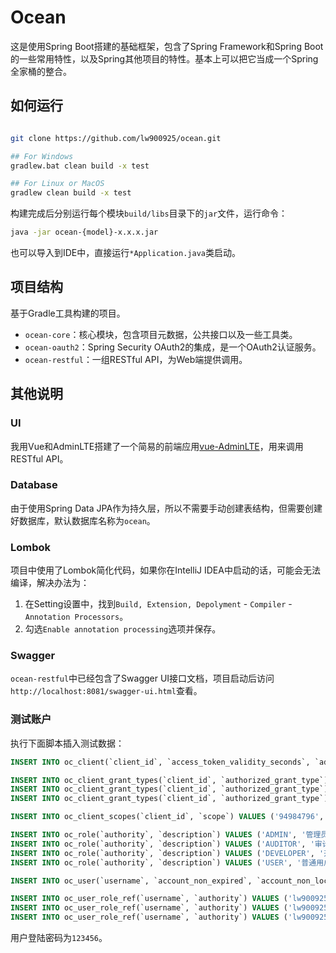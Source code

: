 # Ocean

这是使用Spring Boot搭建的基础框架，包含了Spring Framework和Spring Boot的一些常用特性，以及Spring其他项目的特性。基本上可以把它当成一个Spring全家桶的整合。

## 如何运行

```bash

git clone https://github.com/lw900925/ocean.git

## For Windows
gradlew.bat clean build -x test

## For Linux or MacOS
gradlew clean build -x test

```

构建完成后分别运行每个模块`build/libs`目录下的`jar`文件，运行命令：

```bash
java -jar ocean-{model}-x.x.x.jar
```

也可以导入到IDE中，直接运行`*Application.java`类启动。

## 项目结构

基于Gradle工具构建的项目。

- `ocean-core`：核心模块，包含项目元数据，公共接口以及一些工具类。
- `ocean-oauth2`：Spring Security OAuth2的集成，是一个OAuth2认证服务。
- `ocean-restful`：一组RESTful API，为Web端提供调用。

## 其他说明

### UI

我用Vue和AdminLTE搭建了一个简易的前端应用[vue-AdminLTE](https://github.com/lw900925/vue-AdminLTE)，用来调用RESTful API。

### Database

由于使用Spring Data JPA作为持久层，所以不需要手动创建表结构，但需要创建好数据库，默认数据库名称为`ocean`。

### Lombok

项目中使用了Lombok简化代码，如果你在IntelliJ IDEA中启动的话，可能会无法编译，解决办法为：

1. 在Setting设置中，找到`Build, Extension, Depolyment` - `Compiler` - `Annotation Processors`。
2. 勾选`Enable annotation processing`选项并保存。

### Swagger

`ocean-restful`中已经包含了Swagger UI接口文档，项目启动后访问`http://localhost:8081/swagger-ui.html`查看。

### 测试账户

执行下面脚本插入测试数据：

```sql
INSERT INTO oc_client(`client_id`, `access_token_validity_seconds`, `additional_information`, `client_secret`, `refresh_token_validity_seconds`) VALUES ('94984796', NULL, NULL, '$2a$10$9CW3Kzt4bDDIVmoGM6nRu.tbQKOGs81lzMJ9kx.Moe8qOUkAJjMye', NULL);

INSERT INTO oc_client_grant_types(`client_id`, `authorized_grant_type`) VALUES ('94984796', 'authorization_code');
INSERT INTO oc_client_grant_types(`client_id`, `authorized_grant_type`) VALUES ('94984796', 'password');
INSERT INTO oc_client_grant_types(`client_id`, `authorized_grant_type`) VALUES ('94984796', 'refresh_token');

INSERT INTO oc_client_scopes(`client_id`, `scope`) VALUES ('94984796', 'app');

INSERT INTO oc_role(`authority`, `description`) VALUES ('ADMIN', '管理员');
INSERT INTO oc_role(`authority`, `description`) VALUES ('AUDITOR', '审计人员');
INSERT INTO oc_role(`authority`, `description`) VALUES ('DEVELOPER', '开发者');
INSERT INTO oc_role(`authority`, `description`) VALUES ('USER', '普通用户');

INSERT INTO oc_user(`username`, `account_non_expired`, `account_non_locked`, `avatar_url`, `birthday`, `client_capability`, `credentials_non_expired`, `display_name`, `email`, `enabled`, `password`, `phone_number`) VALUES ('lw900925', b'1', b'1', 'https://avatars0.githubusercontent.com/u/4954519?s=460&v=4', '1990-09-25', NULL, b'1', '鳄鱼先生', 'lw900925@163.com', b'1', '$2a$10$vCUkpagiHSB2UO5Eallx6.YTPye.WnxLam9jsGD7s2fZJFF5mdfWO', '');

INSERT INTO oc_user_role_ref(`username`, `authority`) VALUES ('lw900925', 'ADMIN');
INSERT INTO oc_user_role_ref(`username`, `authority`) VALUES ('lw900925', 'DEVELOPER');
INSERT INTO oc_user_role_ref(`username`, `authority`) VALUES ('lw900925', 'USER');
```

用户登陆密码为`123456`。


